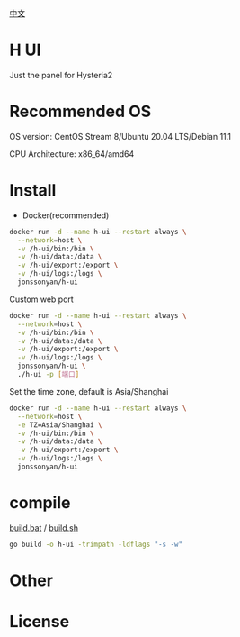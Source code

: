 [中文](README_ZH.md)

# H UI

Just the panel for Hysteria2

# Recommended OS

OS version: CentOS Stream 8/Ubuntu 20.04 LTS/Debian 11.1

CPU Architecture: x86_64/amd64

# Install

- Docker(recommended)

```bash
docker run -d --name h-ui --restart always \
  --network=host \
  -v /h-ui/bin:/bin \
  -v /h-ui/data:/data \
  -v /h-ui/export:/export \
  -v /h-ui/logs:/logs \
  jonssonyan/h-ui
```

Custom web port

```bash
docker run -d --name h-ui --restart always \
  --network=host \
  -v /h-ui/bin:/bin \
  -v /h-ui/data:/data \
  -v /h-ui/export:/export \
  -v /h-ui/logs:/logs \
  jonssonyan/h-ui \
  ./h-ui -p [端口]
```

Set the time zone, default is Asia/Shanghai

```bash
docker run -d --name h-ui --restart always \
  --network=host \
  -e TZ=Asia/Shanghai \
  -v /h-ui/bin:/bin \
  -v /h-ui/data:/data \
  -v /h-ui/export:/export \
  -v /h-ui/logs:/logs \
  jonssonyan/h-ui
```

# compile

[build.bat](build.bat) / [build.sh](build.sh)

```bash
go build -o h-ui -trimpath -ldflags "-s -w"
```

# Other

# License
